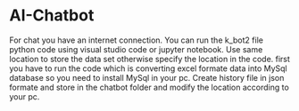 # AI-Chatbot
For chat you have an internet connection.
You can run the k_bot2 file python code using visual studio code or jupyter notebook.
Use same location to store the data set otherwise specify the location in the code.
first you have to run the code which is converting excel formate data into MySql database so you need to install MySql in your pc.
Create history file in json formate and store in the chatbot folder and modify the location according to your pc. 
